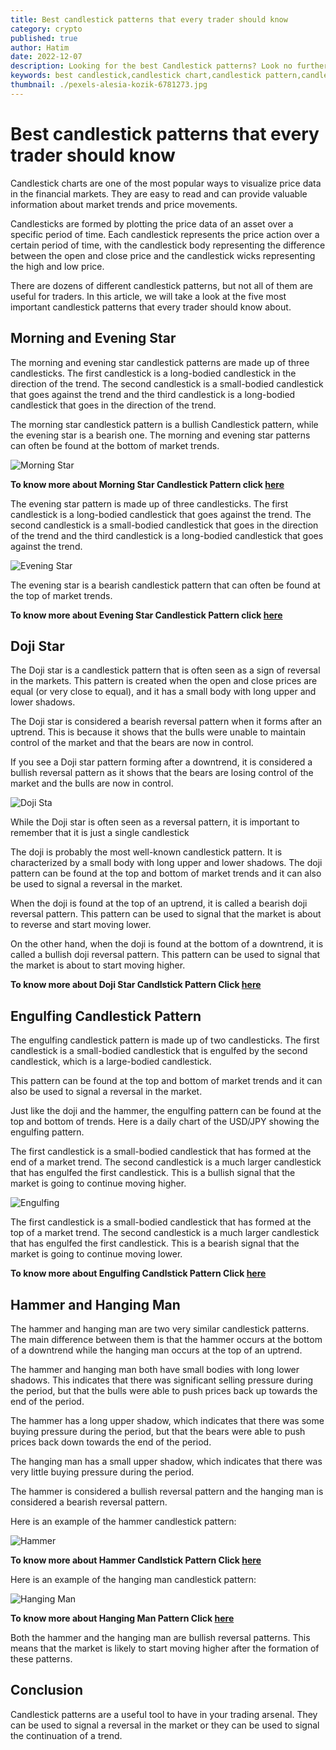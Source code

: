 ```yaml
---
title: Best candlestick patterns that every trader should know
category: crypto
published: true
author: Hatim
date: 2022-12-07
description: Looking for the best Candlestick patterns? Look no further! Our top traders share their favorite patterns and setups.
keywords: best candlestick,candlestick chart,candlestick pattern,candlestick bearing,best candlestick chart,morning star,evening star,doji star,engulfing sta,hammer candlestick Pattern
thumbnail: ./pexels-alesia-kozik-6781273.jpg
---
```


# Best candlestick patterns that every trader should know

Candlestick charts are one of the most popular ways to visualize price data in the financial markets. They are easy to read and can provide valuable information about market trends and price movements. 

Candlesticks are formed by plotting the price data of an asset over a specific period of time. Each candlestick represents the price action over a certain period of time, with the candlestick body representing the difference between the open and close price and the candlestick wicks representing the high and low price.

There are dozens of different candlestick patterns, but not all of them are useful for traders. In this article, we will take a look at the five most important candlestick patterns that every trader should know about.


## Morning and Evening Star


The morning and evening star candlestick patterns are made up of three candlesticks. The first candlestick is a long-bodied candlestick in the direction of the trend. The second candlestick is a small-bodied candlestick that goes against the trend and the third candlestick is a long-bodied candlestick that goes in the direction of the trend.


The morning star candlestick pattern is a bullish Candlestick pattern, while the evening star is a bearish one. The morning and evening star patterns can often be found at the bottom of market trends.

![Morning Star](./morningstar.webp)


**To know more about Morning Star Candlestick Pattern click [here](https://anothertechs.com/crypto/morning-star/)**

The evening star pattern is made up of three candlesticks. The first candlestick is a long-bodied candlestick that goes against the trend. The second candlestick is a small-bodied candlestick that goes in the direction of the trend and the third candlestick is a long-bodied candlestick that goes against the trend.

![Evening Star](./evening-star.webp)


The evening star is a bearish candlestick pattern that can often be found at the top of market trends.

**To know more about Evening Star Candlestick Pattern click [here](https://anothertechs.com/crypto/evening-star/)**



## Doji Star


The Doji star is a candlestick pattern that is often seen as a sign of reversal in the markets. This pattern is created when the open and close prices are equal (or very close to equal), and it has a small body with long upper and lower shadows.



The Doji star is considered a bearish reversal pattern when it forms after an uptrend. This is because it shows that the bulls were unable to maintain control of the market and that the bears are now in control.


If you see a Doji star pattern forming after a downtrend, it is considered a bullish reversal pattern as it shows that the bears are losing control of the market and the bulls are now in control.

![Doji Sta ](doji-start.webp)

While the Doji star is often seen as a reversal pattern, it is important to remember that it is just a single candlestick

The doji is probably the most well-known candlestick pattern. It is characterized by a small body with long upper and lower shadows. The doji pattern can be found at the top and bottom of market trends and it can also be used to signal a reversal in the market.


When the doji is found at the top of an uptrend, it is called a bearish doji reversal pattern. This pattern can be used to signal that the market is about to reverse and start moving lower.

On the other hand, when the doji is found at the bottom of a downtrend, it is called a bullish doji reversal pattern. This pattern can be used to signal that the market is about to start moving higher.

**To know more about Doji Star Candlstick Pattern Click [here](https://anothertechs.com/crypto/everything-you-need-to-know-about-doji-star/)**

## Engulfing Candlestick Pattern

The engulfing candlestick pattern is made up of two candlesticks. The first candlestick is a small-bodied candlestick that is engulfed by the second candlestick, which is a large-bodied candlestick.


This pattern can be found at the top and bottom of market trends and it can also be used to signal a reversal in the market.

Just like the doji and the hammer, the engulfing pattern can be found at the top and bottom of trends. Here is a daily chart of the USD/JPY showing the engulfing pattern.


The first candlestick is a small-bodied candlestick that has formed at the end of a market trend. The second candlestick is a much larger candlestick that has engulfed the first candlestick. This is a bullish signal that the market is going to continue moving higher.

![Engulfing](./bullish-engulfing.webp)


The first candlestick is a small-bodied candlestick that has formed at the top of a market trend. The second candlestick is a much larger candlestick that has engulfed the first candlestick. This is a bearish signal that the market is going to continue moving lower.

**To know more about Engulfing Candlstick Pattern Click [here](https://anothertechs.com/crypto/the-engulfing-pattern/)**

## Hammer and Hanging Man


The hammer and hanging man are two very similar candlestick patterns. The main difference between them is that the hammer occurs at the bottom of a downtrend while the hanging man occurs at the top of an uptrend.


The hammer and hanging man both have small bodies with long lower shadows. This indicates that there was significant selling pressure during the period, but that the bulls were able to push prices back up towards the end of the period.


The hammer has a long upper shadow, which indicates that there was some buying pressure during the period, but that the bears were able to push prices back down towards the end of the period.


The hanging man has a small upper shadow, which indicates that there was very little buying pressure during the period.


The hammer is considered a bullish reversal pattern and the hanging man is considered a bearish reversal pattern.


Here is an example of the hammer candlestick pattern:

![Hammer](./hammer2.webp)

**To know more about Hammer Candlstick Pattern Click [here](https://anothertechs.com/crypto/hammer-signal/)**


Here is an example of the hanging man candlestick pattern:


![Hanging Man](./hanging_man_trade_strategy-5bfd934f46e0fb00518666ed.webp)

**To know more about Hanging Man Pattern Click [here](https://anothertechs.com/crypto/hanging-man-pattern/)**

Both the hammer and the hanging man are bullish reversal patterns. This means that the market is likely to start moving higher after the formation of these patterns.


## Conclusion

Candlestick patterns are a useful tool to have in your trading arsenal. They can be used to signal a reversal in the market or they can be used to signal the continuation of a trend.


